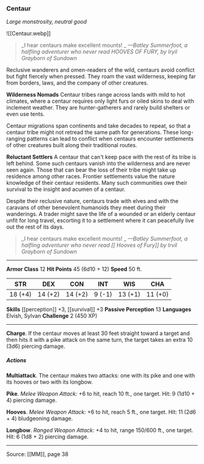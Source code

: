 ### Centaur
_Large monstrosity, neutral good_

![[Centaur.webp]]

> _I hear centaurs make excellent mounts!
_
> _—Batley Summerfoot, a halfling adventurer who never read HOOVES OF FURY, by Iryil Grayborn of Sundown_

Reclusive wanderers and omen-readers of the wild, centaurs avoid conflict but fight fiercely when pressed. They roam the vast wilderness, keeping far from borders, laws, and the company of other creatures.

**Wilderness Nomads** Centaur tribes range across lands with mild to hot climates, where a centaur requires only light furs or oiled skins to deal with inclement weather. They are hunter-gatherers and rarely build shelters or even use tents.

Centaur migrations span continents and take decades to repeat, so that a centaur tribe might not retread the same path for generations. These long-ranging patterns can lead to conflict when centaurs encounter settlements of other creatures built along their traditional routes.


**Reluctant Settlers** A centaur that can't keep pace with the rest of its tribe is left behind. Some such centaurs vanish into the wilderness and are never seen again. Those that can bear the loss of their tribe might take up residence among other races. Frontier settlements value the nature knowledge of their centaur residents. Many such communities owe their survival to the insight and acumen of a centaur.

Despite their reclusive nature, centaurs trade with elves and with the caravans of other benevolent humanoids they meet during their wanderings. A trader might save the life of a wounded or an elderly centaur unfit for long travel, escorting it to a settlement where it can peacefully live out the rest of its days.



> _I hear centaurs make excellent mounts!
_
> _—Batley Summerfoot, a halfling adventurer who never read [[ Hooves of Fury]] by Irvil Grayborn of Sundown_





---

**Armor Class** 12
**Hit Points** 45 (6d10 + 12)
**Speed** 50 ft.

| STR     | DEX     | CON     | INT     | WIS     | CHA     |
|---------|---------|---------|---------|---------|---------|
| 18 (+4) | 14 (+2) | 14 (+2) | 9 (-1) | 13 (+1) | 11 (+0) |

**Skills** [[perception]] +3, [[survival]] +3
**Passive Perception** 13
**Languages** Elvish, Sylvan
**Challenge** 2 (450 XP)

---

**Charge**. If the centaur moves at least 30 feet straight toward a target and then hits it with a pike attack on the same turn, the target takes an extra 10 (3d6) piercing damage.

##### Actions
**Multiattack**. The centaur makes two attacks: one with its pike and one with its hooves or two with its longbow.

**Pike**. _Melee Weapon Attack:_ +6 to hit, reach 10 ft., one target. Hit: 9 (1d10 + 4) piercing damage.

**Hooves**. _Melee Weapon Attack:_ +6 to hit, reach 5 ft., one target. Hit: 11 (2d6 + 4) bludgeoning damage.

**Longbow**. _Ranged Weapon Attack:_ +4 to hit, range 150/600 ft., one target. Hit: 6 (1d8 + 2) piercing damage.


---

Source: [[MM]], page 38